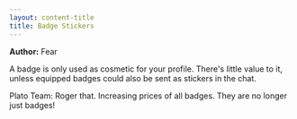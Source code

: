 ```yaml
---
layout: content-title
title: Badge Stickers
---
```


<script>
$( document ).ready( function ( ) { $( 'h1' ).prepend( '<span class="badge badge-type">Item</span>&nbsp;' ) } );
</script>

**Author:** Fear

A badge is only used as cosmetic for your profile. There's little value to it, unless equipped badges could also be sent as stickers in the chat.

Plato Team: Roger that. Increasing prices of all badges. They are no longer just badges!

<div class="content-linebreak"></div>
<div class="content-image" data-url="/docs/assets/images/concepts/badgestickers.png" data-width="600px" data-label=""></div>
<div class="content-linebreak"></div>


